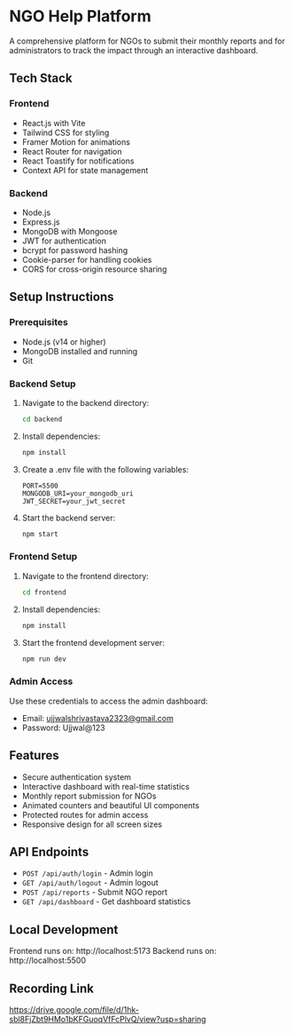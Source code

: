 # NGO Help Platform

A comprehensive platform for NGOs to submit their monthly reports and for administrators to track the impact through an interactive dashboard.

## Tech Stack

### Frontend
- React.js with Vite
- Tailwind CSS for styling
- Framer Motion for animations
- React Router for navigation
- React Toastify for notifications
- Context API for state management

### Backend
- Node.js
- Express.js
- MongoDB with Mongoose
- JWT for authentication
- bcrypt for password hashing
- Cookie-parser for handling cookies
- CORS for cross-origin resource sharing

## Setup Instructions

### Prerequisites
- Node.js (v14 or higher)
- MongoDB installed and running
- Git

### Backend Setup
1. Navigate to the backend directory:
   ```bash
   cd backend
   ```

2. Install dependencies:
   ```bash
   npm install
   ```

3. Create a .env file with the following variables:
   ```
   PORT=5500
   MONGODB_URI=your_mongodb_uri
   JWT_SECRET=your_jwt_secret
   ```

4. Start the backend server:
   ```bash
   npm start
   ```

### Frontend Setup
1. Navigate to the frontend directory:
   ```bash
   cd frontend
   ```

2. Install dependencies:
   ```bash
   npm install
   ```

3. Start the frontend development server:
   ```bash
   npm run dev
   ```

### Admin Access
Use these credentials to access the admin dashboard:
- Email: ujjwalshrivastava2323@gmail.com
- Password: Ujjwal@123

## Features
- Secure authentication system
- Interactive dashboard with real-time statistics
- Monthly report submission for NGOs
- Animated counters and beautiful UI components
- Protected routes for admin access
- Responsive design for all screen sizes

## API Endpoints
- `POST /api/auth/login` - Admin login
- `GET /api/auth/logout` - Admin logout
- `POST /api/reports` - Submit NGO report
- `GET /api/dashboard` - Get dashboard statistics

## Local Development
Frontend runs on: http://localhost:5173
Backend runs on: http://localhost:5500

## Recording Link
https://drive.google.com/file/d/1hk-sbl8FjZbt9HMo1bKFGuoqVfFcPlvQ/view?usp=sharing